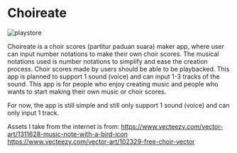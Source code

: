 # Choireate

![playstore](https://user-images.githubusercontent.com/51028951/117546100-f5a57400-b052-11eb-8c0e-804d34572cc0.png)

Choireate is a choir scores (partitur paduan suara) maker app, where user can input number notations to make their own choir scores. The musical notations used is number notations to simplify and ease the creation process. Choir scores made by users should be able to be playbacked. This app is planned to support 1 sound (voice) and can input 1-3 tracks of the sound. This app is for people who enjoy creating music and people who wants to start making their own music or choir scores.

For now, the app is still simple and still only support 1 sound (voice) and can only input 1 track.




Assets I take from the internet is from:
https://www.vecteezy.com/vector-art/1311628-music-note-with-a-bird-icon
https://www.vecteezy.com/vector-art/102329-free-choir-vector
